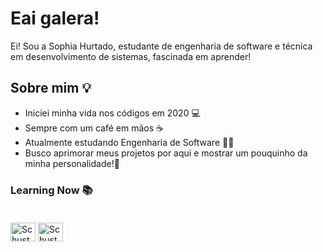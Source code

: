 
# Eai galera!

Ei! Sou a Sophia Hurtado, estudante de engenharia de software e técnica em desenvolvimento de sistemas, fascinada em aprender!
## Sobre mim 💡

- Iniciei minha vida nos códigos em 2020 ​💻​
- Sempre com um café em mãos ☕​
- Atualmente estudando Engenharia de Software 👩‍💻​
- Busco aprimorar meus projetos por aqui e mostrar um pouquinho da minha personalidade!🌈​
  
### Learning Now 📚

<div style="display: inline-block; padding: 20px 0px;">
  <img alt="Schuster-HTML" height="30" width="40"src="https://cdn.jsdelivr.net/gh/devicons/devicon/icons/html5/html5-original.svg" />
  <img alt="Schuster-CSS" height="30" width="40"src="https://cdn.jsdelivr.net/gh/devicons/devicon/icons/css3/css3-original.svg" />
  
  
</div>

